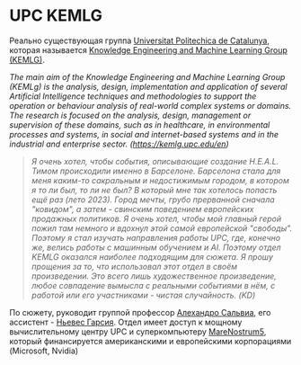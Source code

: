 # UPC KEMLG

Реально существующая группа [Universitat Politechica de Catalunya](https://www.upc.edu/en), которая называется [Knowledge Engineering and Machine Learning Group (KEMLG)](https://kemlg.upc.edu/en).

*The main aim of the Knowledge Engineering and Machine Learning Group (KEMLg) is the analysis, design, implementation and application of several Artificial Intelligence techniques and methodologies to support the operation or behaviour analysis of real-world complex systems or domains. The research is focused on the analysis, design, management or supervision of these domains, such as in healthcare, in environmental processes and systems, in social and internet-based systems and in the industrial and enterprise sector. (https://kemlg.upc.edu/en)*

>_Я очень хотел, чтобы события, описывающие создание H.E.A.L. Тимом происходили именно в Барселоне. Барселона стала для меня каким-то сакральным и недостижимым городом, в котором я то ли был, то ли не был? В который мне так хотелось попасть ещё раз (лето 2023). Город мечты, грубо прерванной сначала "ковидом", а затем - свинским поведением европейских продажных политиков. Я очень хотел, чтобы мой главный герой пожил там немного и вдохнул этой самой европейской "свободы". Поэтому я стал изучать направления работы UPC, где, конечно же, велись работы с машинным обучением и AI. Поэтому отдел KEMLG оказался наиболее подходящим для сюжета. Я прошу прощения за то, что использовал этот отдел в своём произведении. Это всего лишь художественное произведение, любое совпадение вымысла с реальными событиями в нём, с работой или его участниками - чистая случайность. (KD)_

По сюжету, руководит группой профессор [Алехандро Сальвиа](../items/characters/salvia.md), его ассистент - [Ньевес Гарсия](../items/characters/nives.md). Отдел имеет доступ к мощному вычислительному центру UPC и суперкомпьютеру [MareNostrum5](https://eurohpc-ju.europa.eu/marenostrum5-new-eurohpc-world-class-supercomputer-spain-2022-06-16_en), который финансируется американскими и европейскими корпорациями (Microsoft, Nvidia)